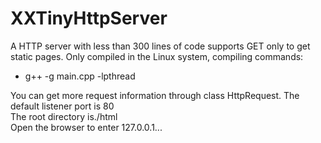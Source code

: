 # XXTinyHttpServer
A HTTP server with less than 300 lines of code supports GET only to get static pages.
Only compiled in the Linux system, compiling commands:  
* g++ -g main.cpp -lpthread  

You can get more request information through class HttpRequest.
The default listener port is 80  
The root directory is./html  
Open the browser to enter 127.0.0.1...  
